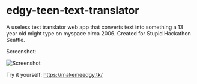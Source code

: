 # edgy-teen-text-translator
A useless text translator web app that converts text into something a 13 year old might type on myspace circa 2006.
Created for Stupid Hackathon Seattle.

Screenshot:

![Screenshot](https://www.dropbox.com/s/f46xwxmycorc4ee/Screenshot%202019-03-29%2000.16.17.png)

Try it yourself:
https://makemeedgy.tk/
